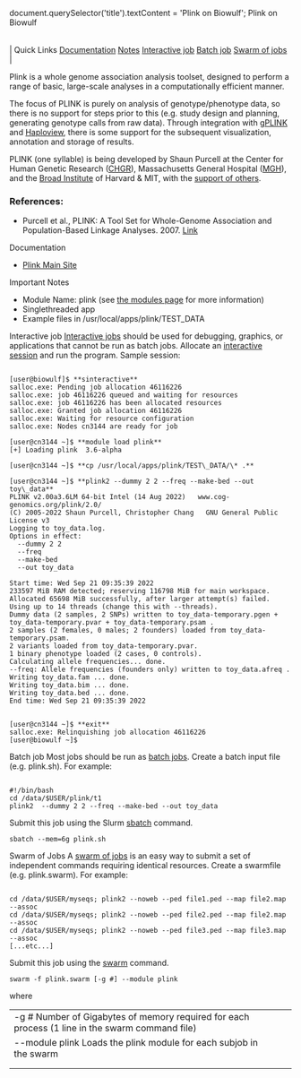 

document.querySelector('title').textContent = 'Plink on Biowulf';
Plink on Biowulf


|  |
| --- |
| 
Quick Links
[Documentation](#doc)
[Notes](#notes)
[Interactive job](#int) 
[Batch job](#sbatch) 
[Swarm of jobs](#swarm) 
 |


Plink is a whole genome association analysis toolset, designed to perform a
range of basic, large-scale analyses in a computationally efficient manner.


The focus of PLINK is purely on analysis of genotype/phenotype data, so
there is no support for steps prior to this (e.g. study design and planning,
generating genotype calls from raw data). Through integration with [gPLINK](http://zzz.bwh.harvard.edu/plink/gplink.shtml) and
[Haploview](http://www.broad.mit.edu/mpg/haploview/), there is some
support for the subsequent visualization, annotation and storage of
results.


PLINK (one syllable) is being developed by Shaun Purcell at the Center for
Human Genetic Research ([CHGR](http://massgeneral.org/chgr/)),
Massachusetts General Hospital ([MGH](http://www.mgh.harvard.edu/)),
and the [Broad Institute](http://www.broad.mit.edu/) of Harvard
& MIT, with the [support of
others](http://zzz.bwh.harvard.edu/plink/contact.shtml#cite).



### References:


* Purcell et al., PLINK: A Tool Set for Whole-Genome Association and Population-Based Linkage Analyses. 2007. [Link](https://www.sciencedirect.com/science/article/pii/S0002929707613524)


Documentation
* [Plink Main Site](http://zzz.bwh.harvard.edu/plink/)


Important Notes
* Module Name: plink (see [the modules page](/apps/modules.html) for more information)
* Singlethreaded app
* Example files in /usr/local/apps/plink/TEST\_DATA



Interactive job
[Interactive jobs](/docs/userguide.html#int) should be used for debugging, graphics, or applications that cannot be run as batch jobs.
Allocate an [interactive session](/docs/userguide.html#int) and run the program. Sample session:



```

[user@biowulf]$ **sinteractive**
salloc.exe: Pending job allocation 46116226
salloc.exe: job 46116226 queued and waiting for resources
salloc.exe: job 46116226 has been allocated resources
salloc.exe: Granted job allocation 46116226
salloc.exe: Waiting for resource configuration
salloc.exe: Nodes cn3144 are ready for job

[user@cn3144 ~]$ **module load plink**
[+] Loading plink  3.6-alpha

[user@cn3144 ~]$ **cp /usr/local/apps/plink/TEST\_DATA/\* .**

[user@cn3144 ~]$ **plink2 --dummy 2 2 --freq --make-bed --out toy\_data**
PLINK v2.00a3.6LM 64-bit Intel (14 Aug 2022)   www.cog-genomics.org/plink/2.0/
(C) 2005-2022 Shaun Purcell, Christopher Chang   GNU General Public License v3
Logging to toy_data.log.
Options in effect:
  --dummy 2 2
  --freq
  --make-bed
  --out toy_data

Start time: Wed Sep 21 09:35:39 2022
233597 MiB RAM detected; reserving 116798 MiB for main workspace.
Allocated 65698 MiB successfully, after larger attempt(s) failed.
Using up to 14 threads (change this with --threads).
Dummy data (2 samples, 2 SNPs) written to toy_data-temporary.pgen +
toy_data-temporary.pvar + toy_data-temporary.psam .
2 samples (2 females, 0 males; 2 founders) loaded from toy_data-temporary.psam.
2 variants loaded from toy_data-temporary.pvar.
1 binary phenotype loaded (2 cases, 0 controls).
Calculating allele frequencies... done.
--freq: Allele frequencies (founders only) written to toy_data.afreq .
Writing toy_data.fam ... done.
Writing toy_data.bim ... done.
Writing toy_data.bed ... done.
End time: Wed Sep 21 09:35:39 2022


[user@cn3144 ~]$ **exit**
salloc.exe: Relinquishing job allocation 46116226
[user@biowulf ~]$

```


Batch job
Most jobs should be run as [batch jobs](/docs/userguide.html#submit).
Create a batch input file (e.g. plink.sh). For example:



```

#!/bin/bash
cd /data/$USER/plink/t1
plink2  --dummy 2 2 --freq --make-bed --out toy_data

```

Submit this job using the Slurm [sbatch](/docs/userguide.html) command.



```
sbatch --mem=6g plink.sh
```

Swarm of Jobs 
A [swarm of jobs](/apps/swarm.html) is an easy way to submit a set of independent commands requiring identical resources.
Create a swarmfile (e.g. plink.swarm). For example:



```

cd /data/$USER/myseqs; plink2 --noweb --ped file1.ped --map file2.map --assoc
cd /data/$USER/myseqs; plink2 --noweb --ped file2.ped --map file2.map --assoc
cd /data/$USER/myseqs; plink2 --noweb --ped file3.ped --map file3.map --assoc
[...etc...]

```

Submit this job using the [swarm](/apps/swarm.html) command.



```
swarm -f plink.swarm [-g #] --module plink
```

where


|  |  |  |  |
| --- | --- | --- | --- |
| -g *#*  Number of Gigabytes of memory required for each process (1 line in the swarm command file)
 | --module plink Loads the plink module for each subjob in the swarm 
 | |
 | |








